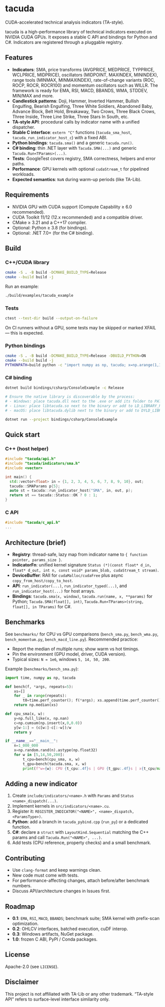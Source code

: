 # tacuda

CUDA-accelerated technical analysis indicators (TA-style).

tacuda is a high-performance library of technical indicators executed on NVIDIA CUDA GPUs. It exposes a stable C API and bindings for Python and C#. Indicators are registered through a pluggable registry.

## Features

- **Indicators**: SMA, price transforms (AVGPRICE, MEDPRICE, TYPPRICE, WCLPRICE, MIDPRICE), oscillators (MIDPOINT, MAXINDEX, MININDEX), range tools (MINMAX, MINMAXINDEX), rate-of-change variants (ROC, ROCP, ROCR, ROCR100) and momentum oscillators such as WILLR. The framework is ready for EMA, RSI, MACD, BBANDS, WMA, STDDEV, MIN/MAX and more.
- **Candlestick patterns**: Doji, Hammer, Inverted Hammer, Bullish Engulfing, Bearish Engulfing, Three White Soldiers, Abandoned Baby, Advance Block, Belt Hold, Breakaway, Two Crows, Three Black Crows, Three Inside, Three Line Strike, Three Stars In South, etc.
- **TA-style API**: procedural calls by indicator name with a unified dispatcher.
- **Stable C interface**: `extern "C"` functions (`tacuda_sma_host`, `tacuda_run_indicator_host_c`) with a fixed ABI.
- **Python bindings**: `tacuda.sma()` and a generic `tacuda.run()`.
- **C# binding**: thin .NET layer with `Tacuda.SMA(...)` and generic `Tacuda.Run<TParams>(...)`.
- **Tests**: GoogleTest covers registry, SMA correctness, helpers and error paths.
- **Performance**: GPU kernels with optional `cudaStream_t` for pipelined workloads.
- **Expected semantics**: `NaN` during warm-up periods (like TA-Lib).

## Requirements

- NVIDIA GPU with CUDA support (Compute Capability ≥ 6.0 recommended).
- CUDA Toolkit 11/12 (12.x recommended) and a compatible driver.
- CMake ≥ 3.21 and a C++17 compiler.
- Optional: Python ≥ 3.8 (for bindings).
- Optional: .NET 7.0+ (for the C# binding).

## Build

### C++/CUDA library

```bash
cmake -S . -B build -DCMAKE_BUILD_TYPE=Release
cmake --build build -j
```

Run an example:

```bash
./build/examples/tacuda_example
```

### Tests

```bash
ctest --test-dir build --output-on-failure
```

On CI runners without a GPU, some tests may be skipped or marked XFAIL — this is expected.

### Python bindings

```bash
cmake -S . -B build -DCMAKE_BUILD_TYPE=Release -DBUILD_PYTHON=ON
cmake --build build -j
PYTHONPATH=build python -c "import numpy as np, tacuda; x=np.arange(1,11,dtype=np.float32); print(tacuda.sma(x, window=5))"
```

### C# binding

```bash
dotnet build bindings/csharp/ConsoleExample -c Release

# Ensure the native library is discoverable by the process:
# - Windows: place tacuda.dll next to the .exe or add its folder to PATH
# - Linux: place libtacuda.so next to the binary or add to LD_LIBRARY_PATH
# - macOS: place libtacuda.dylib next to the binary or add to DYLD_LIBRARY_PATH

dotnet run --project bindings/csharp/ConsoleExample
```

## Quick start

### C++ (host helper)

```cpp
#include "tacuda/api.h"
#include "tacuda/indicators/sma.h"
#include <vector>

int main() {
  std::vector<float> in = {1, 2, 3, 4, 5, 6, 7, 8, 9, 10}, out;
  tacuda::SMAParams p{5};
  auto st = tacuda::run_indicator_host("SMA", in, out, p);
  return st == tacuda::Status::OK ? 0 : 1;
}
```

### C API

```c
#include "tacuda/c_api.h"
...
```

## Architecture (brief)

- **Registry**: thread-safe, lazy map from indicator name to `{ function pointer, params_size }`.
- **IndicatorFn**: unified kernel signature `Status (*)(const float* d_in, float* d_out, int n, const void* params_blob, cudaStream_t stream)`.
- **DeviceBuffer<T>**: RAII for `cudaMalloc/cudaFree` plus async `copy_from_host/copy_to_host`.
- **API**: `run_indicator(...)`, `run_indicator_typed(...)`, and `run_indicator_host(...)` for host arrays.
- **Bindings**: `tacuda.sma(x, window)`, `tacuda.run(name, x, **params)` for Python; `Tacuda.SMA(float[], int)`, `Tacuda.Run<TParams>(string, float[], in TParams)` for C#.

## Benchmarks

See `benchmarks/` for CPU vs GPU comparisons (`bench_sma.py`, `bench_wma.py`,
`bench_momentum.py`, `bench_macd_line.py`). Recommended practice:

- Report the median of multiple runs; show warm vs hot timings.
- Pin the environment (GPU model, driver, CUDA version).
- Typical sizes: `N = 1e6`, windows `5, 14, 50, 200`.

Example (`benchmarks/bench_sma.py`):

```python
import time, numpy as np, tacuda

def bench(f, *args, repeats=5):
    xs=[]
    for _ in range(repeats):
        t0=time.perf_counter(); f(*args); xs.append(time.perf_counter()-t0)
    return np.median(xs)

def cpu_sma(x, w):
    y=np.full_like(x, np.nan)
    c=np.cumsum(np.insert(x,0,0.0))
    y[w-1:] = (c[w:]-c[:-w])/w
    return y

if __name__=="__main__":
    n=1_000_000
    x=np.random.rand(n).astype(np.float32)
    for w in [5,14,50,200]:
        t_cpu=bench(cpu_sma, x, w)
        t_gpu=bench(tacuda.sma, x, w)
        print(f"w={w}: CPU {t_cpu:.4f}s | GPU {t_gpu:.4f}s | x{t_cpu/max(t_gpu,1e-9):.1f}")
```

## Adding a new indicator

1. Create `include/indicators/<name>.h` with `Params` and `Status <name>_dispatch(...)`.
2. Implement kernels in `src/indicators/<name>.cu`.
3. Register it: `REGISTER_INDICATOR("<NAME>", <name>_dispatch, <ParamsType>)`.
4. **Python**: add a branch in `tacuda_pybind.cpp` (`run_py`) or a dedicated function.
4. **C#**: declare a `struct` with `LayoutKind.Sequential` matching the C++ params and call `Tacuda.Run("<NAME>", ...)`.
5. Add tests (CPU reference, property checks) and a small benchmark.

## Contributing

- Use `clang-format` and keep warnings clean.
- New code must come with tests.
- For performance-affecting changes, attach before/after benchmark numbers.
- Discuss API/architecture changes in Issues first.

## Roadmap

- **0.1**: `EMA`, `RSI`, `MACD`, `BBANDS`; benchmark suite; SMA kernel with prefix-scan optimization.
- **0.2**: OHLCV interfaces, batched execution, cuDF interop.
- **0.3**: Windows artifacts, NuGet package.
- **1.0**: frozen C ABI, PyPI / Conda packages.

## License

Apache-2.0 (see `LICENSE`).

## Disclaimer

This project is not affiliated with TA-Lib or any other trademark. “TA-style API” refers to surface-level interface similarity only.
